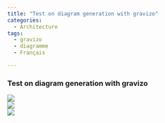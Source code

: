 ```yaml
---
title: "Test on diagram generation with gravizo"
categories:
  - Architecture
tags:
  - gravizo
  - diagramme
  - Français

---
```




### Test on diagram generation with gravizo



<div>
<img src='https://g.gravizo.com/svg? @startuml;

actor User; participant "First Class" as A; participant "Second Class" as B; participant "Last Class" as C;

User -> A: DoWork; activate A;

A -> B: Create Request; activate B;

B -> C: DoWork; activate C;

C --> B: WorkDone; destroy C;

B --> A: Request Created; deactivate B;

A --> User: Done; deactivate A;

@enduml '>
</div>
<div>
  <img src='https://g.gravizo.com/svg?
@startuml;

[*] --> State1;
State1 --> [*];
State1 : this is a string;
State1 : this is another string;

State1 -> State2;
State2 --> [*];

@enduml '>
</div>
<div>
   <img src='https://g.gravizo.com/svg?
  digraph G {
    aize ="4,4";
    main [shape=box];
    main -> parse [weight=8];
    parse -> execute;
    main -> init [style=dotted];
    main -> cleanup;
    execute -> { make_string; printf}
    init -> make_string;
    edge [color=red];
    main -> printf [style=bold,label="100 times"];
    make_string [label="make a string"];
    node [shape=box,style=filled,color=".7 .3 1.0"];
    execute -> compare;
  }'>
</div>
        
